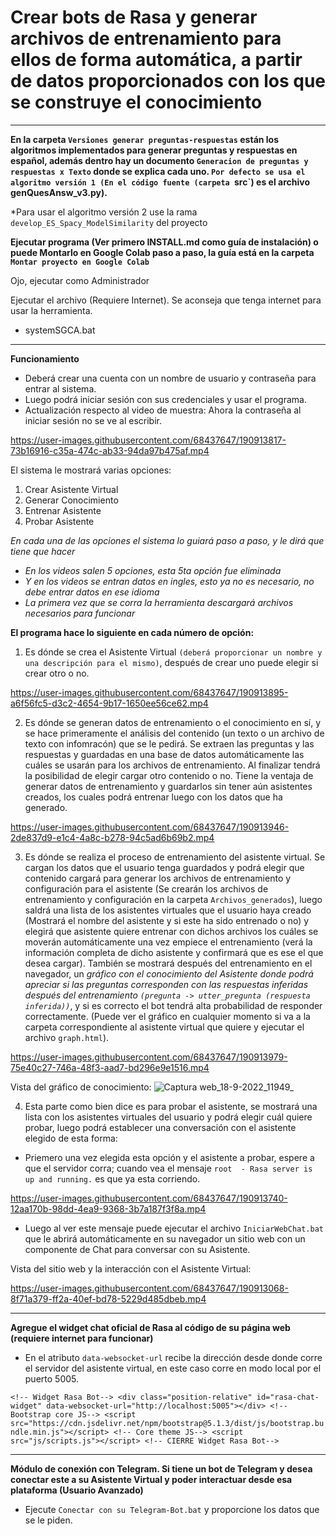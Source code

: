 # Crear bots de Rasa y generar archivos de entrenamiento para ellos de forma automática, a partir de datos proporcionados con los que se construye el conocimiento


---
**En la carpeta `Versiones generar preguntas-respuestas` están los algoritmos implementados para generar preguntas y respuestas en español, además dentro hay un documento `Generacion de preguntas y respuestas x Texto` donde se explica cada uno. `Por defecto se usa el algoritmo versión 1 (En el código fuente (carpeta `src`) es el archivo genQuesAnsw_v3.py).**

*Para usar el algoritmo versión 2 use la rama `develop_ES_Spacy_ModelSimilarity` del proyecto

**Ejecutar programa (Ver primero INSTALL.md como guía de instalación) o puede Montarlo en Google Colab paso a paso, la guía está en la carpeta `Montar proyecto en Google Colab`**

  Ojo, ejecutar como Administrador

  Ejecutar el archivo (Requiere Internet). Se aconseja que tenga internet para usar la herramienta.

- systemSGCA.bat

---

**Funcionamiento**

- Deberá crear una cuenta con un nombre de usuario y contraseña para entrar al sistema.
- Luego podrá iniciar sesión con sus credenciales y usar el programa.
- Actualización respecto al video de muestra: Ahora la contraseña al iniciar sesión no se ve al escribir.


https://user-images.githubusercontent.com/68437647/190913817-73b16916-c35a-474c-ab33-94da97b475af.mp4



El sistema le mostrará varias opciones:
   1. Crear Asistente Virtual
   2. Generar Conocimiento
   3. Entrenar Asistente
   4. Probar Asistente

 *En cada una de las opciones el sistema lo guiará paso a paso, y le dirá que tiene que hacer*
 - *En los videos salen 5 opciones, esta 5ta opción fue eliminada*
 - *Y en los videos se entran datos en ingles, esto ya no es necesario, no debe entrar datos en ese idioma*
 - *La primera vez que se corra la herramienta descargará archivos necesarios para funcionar*

  **El programa hace lo siguiente en cada número de opción:**

  1. Es dónde se crea el Asistente Virtual `(deberá proporcionar un nombre y una descripción para el mismo)`, después de crear uno puede elegir si crear otro o no.

https://user-images.githubusercontent.com/68437647/190913895-a6f56fc5-d3c2-4654-9b17-1650ee56ce62.mp4


  2. Es dónde se generan datos de entrenamiento o el conocimiento en sí, y se hace primeramente el análisis del contenido (un texto o un archivo de texto con infomracón) que se le pedirá. Se extraen las preguntas y las respuestas y guardadas en una base de datos automáticamente las cuáles se usarán para los archivos de entrenamiento. Al finalizar tendrá la posibilidad de elegir cargar otro contenido o no. Tiene la ventaja de generar datos de entrenamiento y guardarlos sin tener aún asistentes creados, los cuales podrá entrenar luego con los datos que ha generado.
  

https://user-images.githubusercontent.com/68437647/190913946-2de837d9-e1c4-4a8c-b278-94c5ad6b69b2.mp4


  3. Es dónde se realiza el proceso de entrenamiento del asistente virtual. Se cargan los datos que el usuario tenga guardados y podrá elegir que contenido cargará para generar los archivos de entrenamiento y configuración para el asistente (Se crearán los archivos de entrenamiento y configuración en la carpeta `Archivos_generados`), luego saldrá una lista de los asistentes virtuales que el usuario haya creado (Mostrará el nombre del asistente y si este ha sido entrenado o no) y elegirá que asistente quiere entrenar con dichos archivos los cuáles se moverán automáticamente una vez empiece el entrenamiento (verá la información completa de dicho asistente y confirmará que es ese el que desea cargar). También se mostrará después del entrenamiento en el navegador, un *gráfico con el conocimiento del Asistente donde podrá apreciar si las preguntas corresponden con las respuestas inferidas después del entrenamiento `(pregunta -> utter_pregunta (respuesta inferida))`*, y si es correcto el bot tendrá alta probabilidad de responder correctamente. (Puede ver el gráfico en cualquier momento si va a la carpeta correspondiente al asistente virtual que quiere y ejecutar el archivo `graph.html`).
  

https://user-images.githubusercontent.com/68437647/190913979-75e40c27-746a-48f3-aad7-bd296e9e1516.mp4


Vista del gráfico de conocimiento:
![Captura web_18-9-2022_11949_](https://user-images.githubusercontent.com/68437647/190914156-090a760f-c34c-4f0a-8c4c-85bd02e1ae0a.jpeg)

  4. Esta parte como bien dice es para probar el asistente, se mostrará una lista con los asistentes virtuales del usuario y podrá elegir cuál quiere probar, luego podrá establecer una conversación con el asistente elegido de esta forma:

- Priemero una vez elegida esta opción y el asistente a probar, espere a que el servidor corra; cuando vea el mensaje `root  - Rasa server is up and running.` es que ya esta corriendo.


https://user-images.githubusercontent.com/68437647/190913740-12aa170b-98dd-4ea9-9368-3b7a187f3f8a.mp4



- Luego al ver este mensaje puede ejecutar el archivo `IniciarWebChat.bat` que le abrirá automáticamente en su navegador un sitio web con un componente de Chat para conversar con su Asistente.

Vista del sitio web y la interacción con el Asistente Virtual:


https://user-images.githubusercontent.com/68437647/190913068-8f71a379-ff2a-40ef-bd78-5229d485dbeb.mp4

---
**Agregue el widget chat oficial de Rasa al código de su página web (requiere internet para funcionar)**
- En el atributo `data-websocket-url` recibe la dirección desde donde corre el servidor del asistente virtual, en este caso corre en modo local por el puerto 5005.

`<!-- Widget Rasa Bot-->
    <div class="position-relative" id="rasa-chat-widget" data-websocket-url="http://localhost:5005"></div>
    <!-- Bootstrap core JS-->
    <script src="https://cdn.jsdelivr.net/npm/bootstrap@5.1.3/dist/js/bootstrap.bundle.min.js"></script>
    <!-- Core theme JS-->
    <script src="js/scripts.js"></script>
    <!-- CIERRE Widget Rasa Bot-->`

---
**Módulo de conexión con Telegram. Si tiene un bot de Telegram y desea conectar este a su Asistente Virtual y poder interactuar desde esa plataforma (Usuario Avanzado)**

- Ejecute `Conectar con su Telegram-Bot.bat` y proporcione los datos que se le piden.


